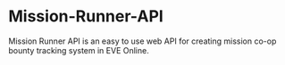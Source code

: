 # Mission-Runner-API
Mission Runner API is an easy to use web API for creating mission co-op bounty tracking system in EVE Online.
